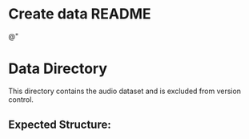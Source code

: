# Create data README
@"
# Data Directory

This directory contains the audio dataset and is excluded from version control.

## Expected Structure:
